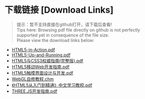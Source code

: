 # 下载链接 [Download Links]

> 提示：暂不支持直接在github打开，请下载后查看!<br>
> Tips here: Browsing pdf file directly on github is not perfectly supported yet in consequence of the file size. <br>
> Please view the download links below:

- [HTML5-in-Action.pdf](https://raw.githubusercontent.com/johnnynode/ebooks-html5/master/HTML5-in-Action.pdf)
- [HTML5-Up-and-Running.pdf](https://raw.githubusercontent.com/johnnynode/ebooks-html5/master/HTML5-Up-and-Running.pdf)
- [HTML5与CSS3权威指南(完整版).pdf](https://raw.githubusercontent.com/johnnynode/ebooks-html5/master/HTML5与CSS3权威指南(完整版).pdf)
- [HTML5移动Web开发指南.pdf](https://raw.githubusercontent.com/johnnynode/ebooks-html5/master/HTML5移动Web开发指南.pdf)
- [HTML5触摸界面设计与开发.pdf](https://raw.githubusercontent.com/johnnynode/ebooks-html5/master/HTML5触摸界面设计与开发.pdf)
- [WebGL自修教程.chm](https://raw.githubusercontent.com/johnnynode/ebooks-html5/master/WebGL自修教程.chm)
- [《HTML5从入门到精通》中文学习教程.pdf](https://raw.githubusercontent.com/johnnynode/ebooks-html5/master/《HTML5从入门到精通》中文学习教程.pdf)
- [THREE.JS开发指南.pdf](https://raw.githubusercontent.com/johnnynode/ebooks-html5/master/THREE.JS开发指南.pdf)
